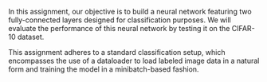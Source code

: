 In this  assignment, our objective is to build a neural network featuring two fully-connected layers designed for classification purposes. We will evaluate the performance of this neural network by testing it on the CIFAR-10 dataset.

This assignment adheres to a standard classification setup, which encompasses the use of a dataloader to load labeled image data in a natural form and training the model in a minibatch-based fashion.
